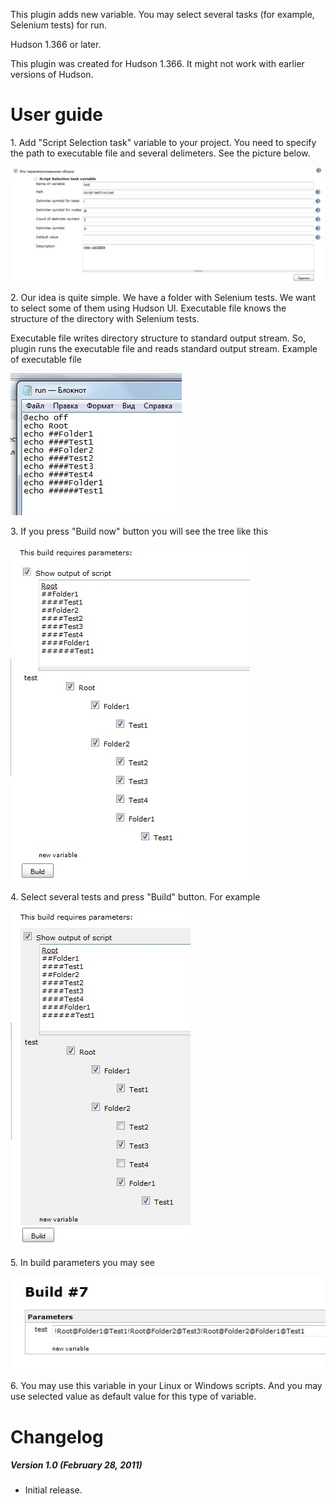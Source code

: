 
This plugin adds new variable. You may select several tasks (for
example, Selenium tests) for run.

Hudson 1.366 or later.

This plugin was created for Hudson 1.366. It might not work with earlier
versions of Hudson.

# User guide

1\. Add "Script Selection task" variable to your project. You need to
specify the path to executable file and several delimeters. See the
picture below.

![](docs/images/3.jpg)

2\. Our idea is quite simple. We have a folder with Selenium tests. We
want to select some of them using Hudson UI. Executable file knows the
structure of the directory with Selenium tests.

Executable file writes directory structure to standard output stream.
So, plugin runs the executable file and reads standard output stream.
Example of executable file

![](docs/images/4.jpg)

3\. If you press "Build now" button you will see the tree like this

![](docs/images/5.jpg)

4\. Select several tests and press "Build" button. For example

![](docs/images/6.jpg)

5\. In build parameters you may see

![](docs/images/7.jpg)

6\. You may use this variable in your Linux or Windows scripts. And you
may use selected value as default value for this type of variable.

# Changelog

##### Version 1.0 (February 28, 2011) 

-   Initial release.
